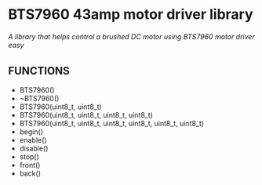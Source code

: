 <h1>BTS7960 43amp motor driver library</h1>
<h6>A library that helps control a brushed DC motor using BTS7960 motor driver easy</h6>
<h2>FUNCTIONS</h2>
<ul>
<li>BTS7960()</li>
<li>~BTS7960() </li>
<li>BTS7960(uint8_t, uint8_t)</li>
<li>BTS7960(uint8_t, uint8_t, uint8_t, uint8_t)</li>
<li>BTS7960(uint8_t, uint8_t, uint8_t, uint8_t, uint8_t, uint8_t)</li> 
<li>begin()</li> 
<li>enable()</li> 
<li>disable()</li>
<li>stop()</li>
<li>front()</li>
<li>back()</li>
</ul>
